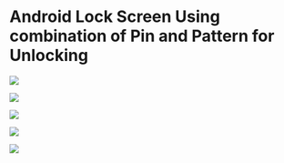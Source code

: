 # Android Lock Screen Using combination of Pin and Pattern for Unlocking

![](https://github.com/sneha-almeida/Android-Lock-Screen-Using-combination-of-Pin-and-Pattern-for-Unlocking/blob/main/ss-1.jpg)


![](https://github.com/sneha-almeida/Android-Lock-Screen-Using-combination-of-Pin-and-Pattern-for-Unlocking/blob/main/ss-2.jpg)


![](https://github.com/sneha-almeida/Android-Lock-Screen-Using-combination-of-Pin-and-Pattern-for-Unlocking/blob/main/ss-3.jpg)


![](https://github.com/sneha-almeida/Android-Lock-Screen-Using-combination-of-Pin-and-Pattern-for-Unlocking/blob/main/ss-4.jpg)


![](https://github.com/sneha-almeida/Android-Lock-Screen-Using-combination-of-Pin-and-Pattern-for-Unlocking/blob/main/ss-5.jpg)


